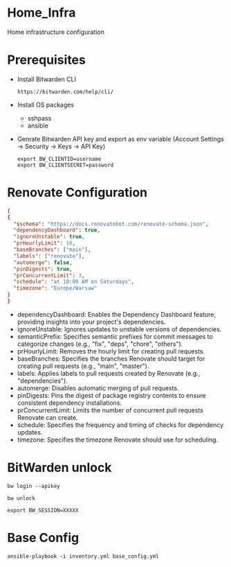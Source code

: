 # Home_Infra
Home infrastructure configuration

# Prerequisites

- Install Bitwarden CLI

    `https://bitwarden.com/help/cli/`

- Install OS packages
    - sshpass
    - ansible

- Genrate Bitwarden API key and export as env variable (Account Settings -> Security -> Keys -> API Key)
    ```
    export BW_CLIENTID=username
    export BW_CLIENTSECRET=password
    ```

# Renovate Configuration

```json
{
{
  "$schema": "https://docs.renovatebot.com/renovate-schema.json",
  "dependencyDashboard": true,
  "ignoreUnstable": true,
  "prHourlyLimit": 10,
  "baseBranches": ["main"],
  "labels": ["renovate"],
  "automerge": false,
  "pinDigests": true,
  "prConcurrentLimit": 3,
  "schedule": "at 10:00 AM on Saturdays",
  "timezone": "Europe/Warsaw"
}
}
```

- dependencyDashboard:  Enables the Dependency Dashboard feature, providing insights into your project's dependencies.
- ignoreUnstable: Ignores updates to unstable versions of dependencies.
- semanticPrefix: Specifies semantic prefixes for commit messages to categorize changes (e.g., "fix", "deps", "chore", "others").
- prHourlyLimit: Removes the hourly limit for creating pull requests.
- baseBranches: Specifies the branches Renovate should target for creating pull requests (e.g., "main", "master").
- labels: Applies labels to pull requests created by Renovate (e.g., "dependencies").
- automerge: Disables automatic merging of pull requests.
- pinDigests: Pins the digest of package registry contents to ensure consistent dependency installations.
- prConcurrentLimit: Limits the number of concurrent pull requests Renovate can create.
- schedule: Specifies the frequency and timing of checks for dependency updates.
- timezone: Specifies the timezone Renovate should use for scheduling.

# BitWarden unlock

```
bw login --apikey
```

```
bw unlock
```

```
export BW_SESSION=XXXXX
```

# Base Config

```
ansible-playbook -i inventory.yml base_config.yml 
```
